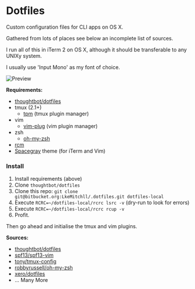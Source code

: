 # Dotfiles

Custom configuration files for CLI apps on OS X.

Gathered from lots of places see below an incomplete list of sources.

I run all of this in iTerm 2 on OS X, although it should be transferable to any
UNIXy system.

I usually use 'Input Mono' as my font of choice.

![Preview](http://f.cl.ly/items/2V072Y2j333w0q0X2O1l/Screen%20Shot%202015-11-24%20at%2011.32.07.png)

**Requirements:**

- [thoughtbot/dotfiles](https://github.com/thoughtbot/dotfiles)
- tmux (2.1+)
  - [tpm](https://github.com/tmux-plugins/tpm) (tmux plugin manager)
- vim
  - [vim-plug](https://github.com/junegunn/vim-plug) (vim plugin manager)
- zsh 
  - [oh-my-zsh](https://github.com/robbyrussell/oh-my-zsh)
- [rcm](https://github.com/thoughtbot/rcm)
- [Spacegray](https://github.com/ajh17/Spacegray.vim) theme (for iTerm and Vim)

### Install

1. Install requirements (above)
2. Clone `thoughtbot/dotfiles`
2. Clone this repo: `git clone git@bitbucket.org:LkeMitchll/.dotfiles.git
   dotfiles-local`
3. Execute `RCRC=~/dotfiles-local/rcrc lsrc -v` (dry-run to look for errors)
4. Execute `RCRC=~/dotfiles-local/rcrc rcup -v`
5. Profit.

Then go ahead and initialise the tmux and vim plugins.

**Sources:**

- [thoughtbot/dotfiles](https://github.com/thoughtbot/dotfiles)
- [spf13/spf13-vim](https://github.com/spf13/spf13-vim)
- [tony/tmux-config](https://github.com/tony/tmux-config)
- [robbyrussell/oh-my-zsh](https://github.com/tony/tmux-config)
- [xero/dotfiles](https://github.com/xero/dotfiles)
- ... Many More
